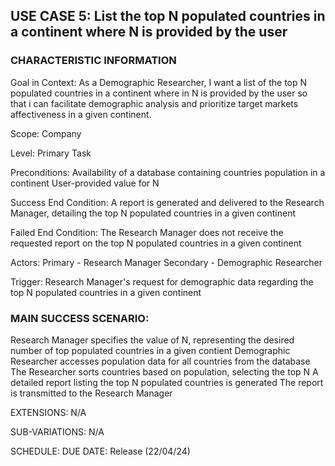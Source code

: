 ## USE CASE 5: List the top N populated countries in a continent where N is provided by the user

### CHARACTERISTIC INFORMATION

Goal in Context:
As a Demographic Researcher, I want a list of the top N populated countries in a continent where in N is provided by the user so that i can facilitate demographic analysis and prioritize target markets affectiveness in a given continent.

Scope:
Company

Level:
Primary Task

Preconditions:
Availability of a database containing countries population in a continent
User-provided value for N

Success End Condition:
A report is generated and delivered to the Research Manager, detailing the top N populated countries in a given continent

Failed End Condition:
The Research Manager does not receive the requested report on the top N populated countries in a given continent

Actors:
Primary - Research Manager
Secondary - Demographic Researcher

Trigger:
Research Manager's request for demographic data regarding the top N populated countries in a given continent

### MAIN SUCCESS SCENARIO:

Research Manager specifies the value of N, representing the desired number of top populated countries in a given contient
Demographic Researcher accesses population data for all countries from the database
The Researcher sorts countries based on population, selecting the top N
A detailed report listing the top N populated countries is generated
The report is transmitted to the Research Manager

EXTENSIONS:
N/A

SUB-VARIATIONS:
N/A

SCHEDULE:
DUE DATE: Release (22/04/24)